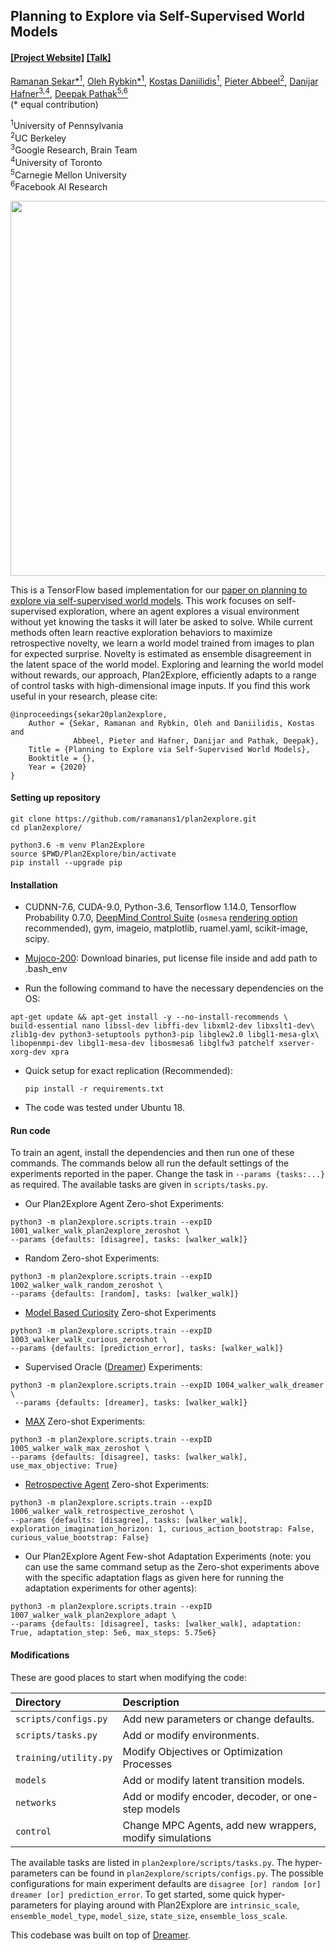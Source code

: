 ## Planning to Explore via Self-Supervised World Models ##

#### [[Project Website]](https://ramanans1.github.io/plan2explore/) [[Talk]](https://www.youtube.com/watch?v=GyEzjW1m7kU)

[Ramanan Sekar*<sup>1</sup>](https://github.com/ramanans1.git), [Oleh Rybkin*<sup>1</sup>](https://www.seas.upenn.edu/~oleh/), [Kostas Daniilidis<sup>1</sup>](http://www.cis.upenn.edu/~kostas/), [Pieter Abbeel<sup>2</sup>](https://people.eecs.berkeley.edu/~pabbeel/), [Danijar Hafner<sup>3,4</sup>](https://danijar.com/), [Deepak Pathak<sup>5,6</sup>](https://people.eecs.berkeley.edu/~pathak/)<br/>
(&#42; equal contribution)

<sup>1</sup>University of Pennsylvania </br> <sup>2</sup>UC Berkeley </br> <sup>3</sup>Google Research, Brain Team </br> <sup>4</sup>University of Toronto </br>  <sup>5</sup>Carnegie Mellon University </br> <sup>6</sup>Facebook AI Research

<a href="https://ramanans1.github.io/plan2explore/">
<p align="center">
<img src="https://ramanans1.github.io/plan2explore/resources/setting.png" width="600">
</p>
</img></a>

This is a TensorFlow based implementation for our [paper on planning to explore via self-supervised world models](https://ramanans1.github.io/plan2explore/). This work focuses on self-supervised exploration, where an agent explores a visual environment without yet knowing the tasks it will later be asked to solve. While current methods often learn reactive exploration behaviors to maximize retrospective novelty, we learn a world model trained from images to plan for expected surprise. Novelty is estimated as ensemble disagreement in the latent space of the world model. Exploring and learning the world model without rewards, our approach, Plan2Explore, efficiently adapts to a range of control tasks with high-dimensional image inputs. If you find this work useful in your research, please cite:

```
@inproceedings{sekar20plan2explore,
    Author = {Sekar, Ramanan and Rybkin, Oleh and Daniilidis, Kostas and
              Abbeel, Pieter and Hafner, Danijar and Pathak, Deepak},
    Title = {Planning to Explore via Self-Supervised World Models},
    Booktitle = {},
    Year = {2020}
}
```

#### Setting up repository

  ```Shell
  git clone https://github.com/ramanans1/plan2explore.git
  cd plan2explore/

  python3.6 -m venv Plan2Explore
  source $PWD/Plan2Explore/bin/activate
  pip install --upgrade pip
  ```

#### Installation

  - CUDNN-7.6, CUDA-9.0, Python-3.6, Tensorflow 1.14.0, Tensorflow Probability 0.7.0, [DeepMind Control Suite](https://github.com/deepmind/dm_control) (`osmesa`
  [rendering option](https://github.com/deepmind/dm_control#rendering) recommended), gym, imageio, matplotlib, ruamel.yaml, scikit-image, scipy.

  - [Mujoco-200](https://www.roboti.us/index.html): Download binaries, put license file inside and add path to .bash_env

  - Run the following command to have the necessary dependencies on the OS:
  ```Shell
  apt-get update && apt-get install -y --no-install-recommends \
  build-essential nano libssl-dev libffi-dev libxml2-dev libxslt1-dev\
  zlib1g-dev python3-setuptools python3-pip libglew2.0 libgl1-mesa-glx\
  libopenmpi-dev libgl1-mesa-dev libosmesa6 libglfw3 patchelf xserver-xorg-dev xpra
  ```
  - Quick setup for exact replication (Recommended):
    ```Shell
    pip install -r requirements.txt
    ```
  - The code was tested under Ubuntu 18.

#### Run code

To train an agent, install the dependencies and then run one of these commands. The commands below all run the default settings of the experiments reported in the paper. Change the task in `--params {tasks:...}` as required. The available tasks are given in `scripts/tasks.py`.

  - Our Plan2Explore Agent Zero-shot Experiments:
  ```Shell
  python3 -m plan2explore.scripts.train --expID 1001_walker_walk_plan2explore_zeroshot \
  --params {defaults: [disagree], tasks: [walker_walk]}
  ```

  - Random Zero-shot Experiments:

  ```Shell
  python3 -m plan2explore.scripts.train --expID 1002_walker_walk_random_zeroshot \
  --params {defaults: [random], tasks: [walker_walk]}
  ```
  - [Model Based Curiosity](http://pathak22.github.io/noreward-rl/) Zero-shot Experiments

  ```Shell
  python3 -m plan2explore.scripts.train --expID 1003_walker_walk_curious_zeroshot \
  --params {defaults: [prediction_error], tasks: [walker_walk]}
  ```

  - Supervised Oracle ([Dreamer](https://danijar.com/project/dreamer/)) Experiments:

  ```Shell
  python3 -m plan2explore.scripts.train --expID 1004_walker_walk_dreamer \
   --params {defaults: [dreamer], tasks: [walker_walk]}
  ```

  - [MAX](https://arxiv.org/abs/1810.12162) Zero-shot Experiments:
  ```Shell
  python3 -m plan2explore.scripts.train --expID 1005_walker_walk_max_zeroshot \
  --params {defaults: [disagree], tasks: [walker_walk], use_max_objective: True}
  ```

  - [Retrospective Agent](https://pathak22.github.io/exploration-by-disagreement/) Zero-shot Experiments:
  ```Shell
  python3 -m plan2explore.scripts.train --expID 1006_walker_walk_retrospective_zeroshot \
  --params {defaults: [disagree], tasks: [walker_walk], exploration_imagination_horizon: 1, curious_action_bootstrap: False, curious_value_bootstrap: False}
  ```

  - Our Plan2Explore Agent Few-shot Adaptation Experiments (note: you can use the same command setup as the Zero-shot experiments above with the specific adaptation flags as given here for running the adaptation experiments for other agents):
  ```Shell
  python3 -m plan2explore.scripts.train --expID 1007_walker_walk_plan2explore_adapt \
  --params {defaults: [disagree], tasks: [walker_walk], adaptation: True, adaptation_step: 5e6, max_steps: 5.75e6}
  ```

#### Modifications

These are good places to start when modifying the code:

| Directory | Description |
| :-------- | :---------- |
| `scripts/configs.py` | Add new parameters or change defaults. |
| `scripts/tasks.py` | Add or modify environments. |
| `training/utility.py` | Modify Objectives or Optimization Processes |
| `models` | Add or modify latent transition models. |
| `networks` | Add or modify encoder, decoder, or one-step models  |
| `control` | Change MPC Agents, add new wrappers, modify simulations |


The available tasks are listed in `plan2explore/scripts/tasks.py`. The hyper-parameters can be found in `plan2explore/scripts/configs.py`. The possible configurations for main experiment defaults are `disagree [or] random [or] dreamer [or] prediction_error`. To get started, some quick hyper-parameters for playing around with Plan2Explore are `intrinsic_scale`, `ensemble_model_type`, `model_size`, `state_size`, `ensemble_loss_scale`.

This codebase was built on top of [Dreamer](https://github.com/google-research/dreamer).
